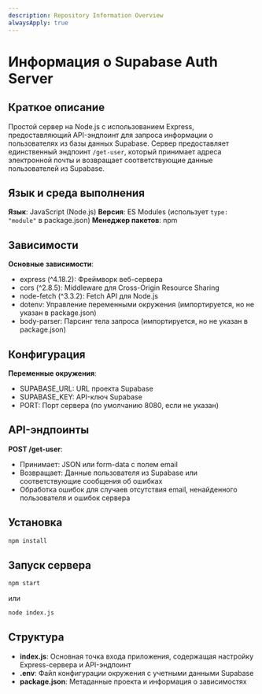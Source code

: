 ```yaml
---
description: Repository Information Overview
alwaysApply: true
---
```


# Информация о Supabase Auth Server

## Краткое описание
Простой сервер на Node.js с использованием Express, предоставляющий API-эндпоинт для запроса информации о пользователях из базы данных Supabase. Сервер предоставляет единственный эндпоинт `/get-user`, который принимает адреса электронной почты и возвращает соответствующие данные пользователей из Supabase.

## Язык и среда выполнения
**Язык**: JavaScript (Node.js)
**Версия**: ES Modules (использует `type: "module"` в package.json)
**Менеджер пакетов**: npm

## Зависимости
**Основные зависимости**:
- express (^4.18.2): Фреймворк веб-сервера
- cors (^2.8.5): Middleware для Cross-Origin Resource Sharing
- node-fetch (^3.3.2): Fetch API для Node.js
- dotenv: Управление переменными окружения (импортируется, но не указан в package.json)
- body-parser: Парсинг тела запроса (импортируется, но не указан в package.json)

## Конфигурация
**Переменные окружения**:
- SUPABASE_URL: URL проекта Supabase
- SUPABASE_KEY: API-ключ Supabase
- PORT: Порт сервера (по умолчанию 8080, если не указан)

## API-эндпоинты
**POST /get-user**:
- Принимает: JSON или form-data с полем email
- Возвращает: Данные пользователя из Supabase или соответствующие сообщения об ошибках
- Обработка ошибок для случаев отсутствия email, ненайденного пользователя и ошибок сервера

## Установка
```bash
npm install
```

## Запуск сервера
```bash
npm start
```
или
```bash
node index.js
```

## Структура
- **index.js**: Основная точка входа приложения, содержащая настройку Express-сервера и API-эндпоинт
- **.env**: Файл конфигурации окружения с учетными данными Supabase
- **package.json**: Метаданные проекта и информация о зависимостях